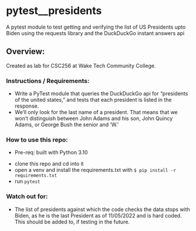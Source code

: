 # pytest__presidents
A pytest module to test getting and verifying the list of US Presidents upto Biden using the requests library and the DuckDuckGo instant answers api

## Overview:
Created as lab for CSC256 at Wake Tech Community College.

### Instructions / Requirements:

 * Write a PyTest module that queries the DuckDuckGo api for “presidents of the united states,” and tests that each president is listed in the response.
  * We’ll only look for the last name of a president.  That means that we won’t distinguish between John Adams and his son, John Quincy Adams, or George Bush the senior  and ‘W.’
  
### How to use this repo:
 * Pre-req:  built with Python 3.10
 
 - clone this repo and cd into it
 - open a venv and install the requirements.txt with ``$ pip install -r requirements.txt``
 - run ``pytest``
 
 ### Watch out for:
 
 - The list of presidents against which the code checks the data stops with Biden, as he is the last President as of 11/05/2022 and is hard coded. This should be added to, if testing in the future. 
 
